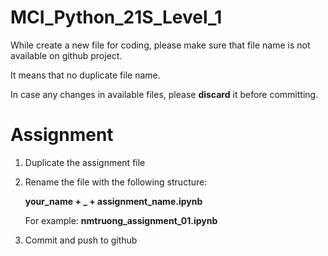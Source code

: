 # MCI_Python_21S_Level_1
While create a new file for coding, please make sure that file name is not available on github project.

It means that no duplicate file name.

In case any changes in available files, please **discard** it before committing. 

# Assignment
1. Duplicate the assignment file
2. Rename the file with the following structure: 
   
   **your_name + _ + assignment_name.ipynb**

    For example: **nmtruong_assignment_01.ipynb**
3. Commit and push to github